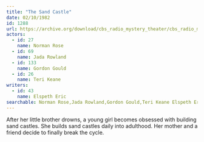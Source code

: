 ```yaml
---
title: "The Sand Castle"
date: 02/10/1982
id: 1288
url: https://archive.org/download/cbs_radio_mystery_theater/cbs_radio_mystery_theater-1251-1300.zip/cbs_radio_mystery_theater-1251-1300%2Fcbsrmt_1288_sand_castle.mp3
actors:  
  - id: 27
    name: Norman Rose  
  - id: 69
    name: Jada Rowland  
  - id: 133
    name: Gordon Gould  
  - id: 26
    name: Teri Keane
writers:  
  - id: 43
    name: Elspeth Eric
searchable: Norman Rose,Jada Rowland,Gordon Gould,Teri Keane Elspeth Eric
---
```

After her little brother drowns, a young girl becomes obsessed with building sand castles. She builds sand castles daily into adulthood. Her mother and a friend decide to finally break the cycle.